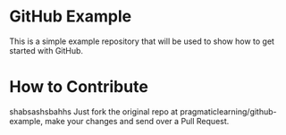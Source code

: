 GitHub Example
==============

This is a simple example repository that will be used to show how to get started with GitHub.

How to Contribute
=================
shabsashsbahhs
Just fork the original repo at pragmaticlearning/github-example, make your changes and send over a Pull Request.
